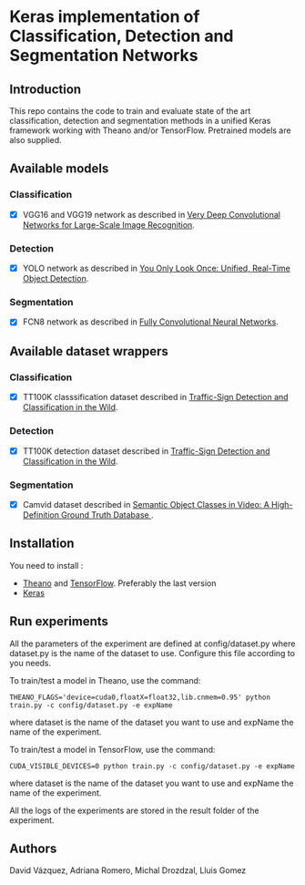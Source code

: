 # Keras implementation of Classification, Detection and Segmentation Networks

## Introduction

This repo contains the code to train and evaluate state of the art classification, detection and segmentation methods in a unified Keras framework working with Theano and/or TensorFlow. Pretrained models are also supplied.

## Available models

### Classification
 - [x] VGG16 and VGG19 network as described in [Very Deep Convolutional Networks for Large-Scale Image Recognition](https://arxiv.org/pdf/1409.1556.pdf).
 
### Detection
 - [X] YOLO network as described in [You Only Look Once: Unified, Real-Time Object Detection](https://pjreddie.com/media/files/papers/yolo.pdf).
  
### Segmentation
 - [x] FCN8 network as described in [Fully Convolutional Neural Networks](https://arxiv.org/abs/1608.06993).

## Available dataset wrappers

### Classification
 - [x] TT100K classsification dataset described in [Traffic-Sign Detection and Classification in the Wild](http://www.cv-foundation.org/openaccess/content_cvpr_2016/papers/Zhu_Traffic-Sign_Detection_and_CVPR_2016_paper.pdf).
 
### Detection
 - [x] TT100K detection dataset described in [Traffic-Sign Detection and Classification in the Wild](http://www.cv-foundation.org/openaccess/content_cvpr_2016/papers/Zhu_Traffic-Sign_Detection_and_CVPR_2016_paper.pdf).
  
### Segmentation
 - [x] Camvid dataset described in [Semantic Object Classes in Video: A High-Definition Ground Truth Database ](http://www.cs.ucl.ac.uk/staff/G.Brostow/papers/SemanticObjectClassesInVideo_BrostowEtAl2009.pdf).

## Installation
You need to install :
- [Theano](https://github.com/Theano/Theano) and [TensorFlow](https://github.com/tensorflow/tensorflow). Preferably the last version
- [Keras](https://github.com/fchollet/keras)

## Run experiments
All the parameters of the experiment are defined at config/dataset.py where dataset.py is the name of the dataset to use. Configure this file according to you needs.

To train/test a model in Theano, use the command: 

```
THEANO_FLAGS='device=cuda0,floatX=float32,lib.cnmem=0.95' python train.py -c config/dataset.py -e expName
```
 where dataset is the name of the dataset you want to use and expName the name of the experiment.

To train/test a model in TensorFlow, use the command: 

```
CUDA_VISIBLE_DEVICES=0 python train.py -c config/dataset.py -e expName
``` 
 where dataset is the name of the dataset you want to use and expName the name of the experiment.

All the logs of the experiments are stored in the result folder of the experiment.

## Authors
David Vázquez, Adriana Romero, Michal Drozdzal, Lluis Gomez

